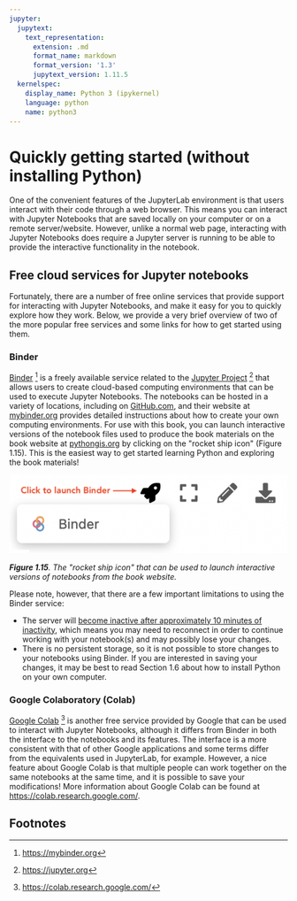 ```yaml
---
jupyter:
  jupytext:
    text_representation:
      extension: .md
      format_name: markdown
      format_version: '1.3'
      jupytext_version: 1.11.5
  kernelspec:
    display_name: Python 3 (ipykernel)
    language: python
    name: python3
---
```


# Quickly getting started (without installing Python)


One of the convenient features of the JupyterLab environment is that users interact with their code through a web browser. This means you can interact with Jupyter Notebooks that are saved locally on your computer or on a remote server/website. However, unlike a normal web page, interacting with Jupyter Notebooks does require a Jupyter server is running to be able to provide the interactive functionality in the notebook.


## Free cloud services for Jupyter notebooks

Fortunately, there are a number of free online services that provide support for interacting with Jupyter Notebooks, and make it easy for you to quickly explore how they work. Below, we provide a very brief overview of two of the more popular free services and some links for how to get started using them.


### Binder

[Binder](https://mybinder.org) [^Binder] is a freely available service related to the [Jupyter Project](https://jupyter.org) [^Jupyter] that allows users to create cloud-based computing environments that can be used to execute Jupyter Notebooks. The notebooks can be hosted in a variety of locations, including on [GitHub.com](https://github.com), and their website at [mybinder.org](https://mybinder.org) provides detailed instructions about how to create your own computing environments. For use with this book, you can launch interactive versions of the notebook files used to produce the book materials on the book website at [pythongis.org](https://pythongis.org) by clicking on the "rocket ship icon" (Figure 1.15). This is the easiest way to get started learning Python and exploring the book materials!

![_**Figure 1.15**. The "rocket ship icon" that can be used to launch interactive versions of notebooks from the book website._](../img/binder-rocket-ship.png)
   
_**Figure 1.15**. The "rocket ship icon" that can be used to launch interactive versions of notebooks from the book website._

Please note, however, that there are a few important limitations to using the Binder service:

- The server will [become inactive after approximately 10 minutes of inactivity](https://mybinder.readthedocs.io/en/latest/about/user-guidelines.html#how-long-will-my-binder-session-last), which means you may need to reconnect in order to continue working with your notebook(s) and may possibly lose your changes.
- There is no persistent storage, so it is not possible to store changes to your notebooks using Binder. If you are interested in saving your changes, it may be best to read Section 1.6 about how to install Python on your own computer.


### Google Colaboratory (Colab)

[Google Colab](https://colab.research.google.com/) [^Colab] is another free service provided by Google that can be used to interact with Jupyter Notebooks, although it differs from Binder in both the interface to the notebooks and its features. The interface is a more consistent with that of other Google applications and some terms differ from the equivalents used in JupyterLab, for example. However, a nice feature about Google Colab is that multiple people can work together on the same notebooks at the same time, and it is possible to save your modifications! More information about Google Colab can be found at <https://colab.research.google.com/>.


## Footnotes

[^Binder]: <https://mybinder.org>
[^Colab]: <https://colab.research.google.com/>
[^Jupyter]: <https://jupyter.org>
